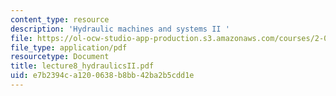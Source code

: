 ```yaml
---
content_type: resource
description: 'Hydraulic machines and systems II '
file: https://ol-ocw-studio-app-production.s3.amazonaws.com/courses/2-000-how-and-why-machines-work-spring-2002/e7b2394ca1200638b8bb42ba2b5cdd1e_lecture8_hydraulicsII.pdf
file_type: application/pdf
resourcetype: Document
title: lecture8_hydraulicsII.pdf
uid: e7b2394c-a120-0638-b8bb-42ba2b5cdd1e
---
```

